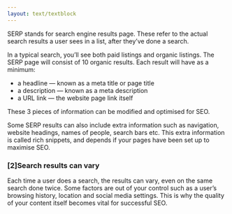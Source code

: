 ```yaml
---
layout: text/textblock
---
```

SERP stands for search engine results page. These refer to the actual search results a user sees in a list, after they’ve done a search. 

In a typical search, you’ll see both paid listings and organic listings. The SERP page will consist of 10 organic results. Each result will have as a minimum:
- a headline — known as a meta title or page title
- a description — known as a meta description
- a URL link — the website page link itself

These 3 pieces of information can be modified and optimised for SEO.

Some SERP results can also include extra information such as navigation, website headings, names of people, search bars etc. This extra information is called rich snippets, and depends if your pages have been set up to maximise SEO.

### [2]Search results can vary
Each time a user does a search, the results can vary, even on the same search done twice. Some factors are out of your control such as a user’s browsing history, location and social media settings. This is why the quality of your content itself becomes vital for successful SEO.

